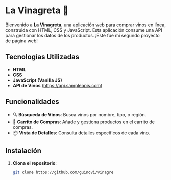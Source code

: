 # La Vinagreta 🍷

Bienvenido a **La Vinagreta**, una aplicación web para comprar vinos en línea, construida con HTML, CSS y JavaScript. Esta aplicación consume una API para gestionar los datos de los productos. ¡Este fue mi segundo proyecto de página web!

## Tecnologías Utilizadas

- **HTML**
- **CSS**
- **JavaScript (Vanilla JS)**
- **API de Vinos** (https://api.sampleapis.com)

## Funcionalidades

- 🔍 **Búsqueda de Vinos**: Busca vinos por nombre, tipo, o región.
- 🛒 **Carrito de Compras**: Añade y gestiona productos en el carrito de compras.
- 📦 **Vista de Detalles**: Consulta detalles específicos de cada vino.

## Instalación

1. **Clona el repositorio**:
   ```sh
   git clone https://github.com/guinovi/vinagre
